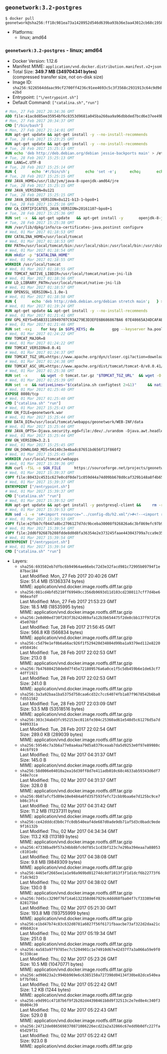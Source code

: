 ## `geonetwork:3.2-postgres`

```console
$ docker pull geonetwork@sha256:ff18c981ea73a1428952d546d639ba93b36e3aa43012cb68c19583890956c7dd
```

-	Platforms:
	-	linux; amd64

### `geonetwork:3.2-postgres` - linux; amd64

-	Docker Version: 1.12.6
-	Manifest MIME: `application/vnd.docker.distribution.manifest.v2+json`
-	Total Size: **349.7 MB (349704341 bytes)**  
	(compressed transfer size, not on-disk size)
-	Image ID: `sha256:9226564ddaac99cf2700ff4236c91ee4693c5c3f3568c2931913c64c9d9de2bd`
-	Entrypoint: `["\/entrypoint.sh"]`
-	Default Command: `["catalina.sh","run"]`

```dockerfile
# Mon, 27 Feb 2017 20:34:36 GMT
ADD file:41ac8d85ee35954bf6c8353d9681a045ba260aa9a96dbbded7bcd6e37ee49bea in / 
# Mon, 27 Feb 2017 20:34:37 GMT
CMD ["/bin/bash"]
# Mon, 27 Feb 2017 21:14:01 GMT
RUN apt-get update && apt-get install -y --no-install-recommends 		ca-certificates 		curl 		wget 	&& rm -rf /var/lib/apt/lists/*
# Tue, 28 Feb 2017 15:23:25 GMT
RUN apt-get update && apt-get install -y --no-install-recommends 		bzip2 		unzip 		xz-utils 	&& rm -rf /var/lib/apt/lists/*
# Tue, 28 Feb 2017 15:25:13 GMT
RUN echo 'deb http://deb.debian.org/debian jessie-backports main' > /etc/apt/sources.list.d/jessie-backports.list
# Tue, 28 Feb 2017 15:25:13 GMT
ENV LANG=C.UTF-8
# Tue, 28 Feb 2017 15:25:14 GMT
RUN { 		echo '#!/bin/sh'; 		echo 'set -e'; 		echo; 		echo 'dirname "$(dirname "$(readlink -f "$(which javac || which java)")")"'; 	} > /usr/local/bin/docker-java-home 	&& chmod +x /usr/local/bin/docker-java-home
# Tue, 28 Feb 2017 15:25:15 GMT
ENV JAVA_HOME=/usr/lib/jvm/java-8-openjdk-amd64/jre
# Tue, 28 Feb 2017 15:25:15 GMT
ENV JAVA_VERSION=8u121
# Tue, 28 Feb 2017 15:25:15 GMT
ENV JAVA_DEBIAN_VERSION=8u121-b13-1~bpo8+1
# Tue, 28 Feb 2017 15:25:16 GMT
ENV CA_CERTIFICATES_JAVA_VERSION=20161107~bpo8+1
# Tue, 28 Feb 2017 15:25:36 GMT
RUN set -x 	&& apt-get update 	&& apt-get install -y 		openjdk-8-jre-headless="$JAVA_DEBIAN_VERSION" 		ca-certificates-java="$CA_CERTIFICATES_JAVA_VERSION" 	&& rm -rf /var/lib/apt/lists/* 	&& [ "$JAVA_HOME" = "$(docker-java-home)" ]
# Tue, 28 Feb 2017 15:25:38 GMT
RUN /var/lib/dpkg/info/ca-certificates-java.postinst configure
# Wed, 01 Mar 2017 01:18:53 GMT
ENV CATALINA_HOME=/usr/local/tomcat
# Wed, 01 Mar 2017 01:18:53 GMT
ENV PATH=/usr/local/tomcat/bin:/usr/local/sbin:/usr/local/bin:/usr/sbin:/usr/bin:/sbin:/bin
# Wed, 01 Mar 2017 01:18:54 GMT
RUN mkdir -p "$CATALINA_HOME"
# Wed, 01 Mar 2017 01:18:55 GMT
WORKDIR /usr/local/tomcat
# Wed, 01 Mar 2017 01:18:55 GMT
ENV TOMCAT_NATIVE_LIBDIR=/usr/local/tomcat/native-jni-lib
# Wed, 01 Mar 2017 01:18:56 GMT
ENV LD_LIBRARY_PATH=/usr/local/tomcat/native-jni-lib
# Wed, 01 Mar 2017 01:18:57 GMT
ENV OPENSSL_VERSION=1.1.0e-1
# Wed, 01 Mar 2017 01:18:58 GMT
RUN { 		echo 'deb http://deb.debian.org/debian stretch main'; 	} > /etc/apt/sources.list.d/stretch.list 	&& { 		echo 'Package: *'; 		echo 'Pin: release n=stretch'; 		echo 'Pin-Priority: -10'; 		echo; 		echo 'Package: openssl libssl*'; 		echo "Pin: version $OPENSSL_VERSION"; 		echo 'Pin-Priority: 990'; 	} > /etc/apt/preferences.d/stretch-openssl
# Wed, 01 Mar 2017 01:19:24 GMT
RUN apt-get update && apt-get install -y --no-install-recommends 		libapr1 		openssl="$OPENSSL_VERSION" 	&& rm -rf /var/lib/apt/lists/*
# Wed, 01 Mar 2017 01:21:41 GMT
ENV GPG_KEYS=05AB33110949707C93A279E3D3EFE6B686867BA6 07E48665A34DCAFAE522E5E6266191C37C037D42 47309207D818FFD8DCD3F83F1931D684307A10A5 541FBE7D8F78B25E055DDEE13C370389288584E7 61B832AC2F1C5A90F0F9B00A1C506407564C17A3 713DA88BE50911535FE716F5208B0AB1D63011C7 79F7026C690BAA50B92CD8B66A3AD3F4F22C4FED 9BA44C2621385CB966EBA586F72C284D731FABEE A27677289986DB50844682F8ACB77FC2E86E29AC A9C5DF4D22E99998D9875A5110C01C5A2F6059E7 DCFD35E0BF8CA7344752DE8B6FB21E8933C60243 F3A04C595DB5B6A5F1ECA43E3B7BBB100D811BBE F7DA48BB64BCB84ECBA7EE6935CD23C10D498E23
# Wed, 01 Mar 2017 01:21:46 GMT
RUN set -ex; 	for key in $GPG_KEYS; do 		gpg --keyserver ha.pool.sks-keyservers.net --recv-keys "$key"; 	done
# Wed, 01 Mar 2017 01:24:22 GMT
ENV TOMCAT_MAJOR=8
# Wed, 01 Mar 2017 01:24:22 GMT
ENV TOMCAT_VERSION=8.0.41
# Wed, 01 Mar 2017 01:24:37 GMT
ENV TOMCAT_TGZ_URL=https://www.apache.org/dyn/closer.cgi?action=download&filename=tomcat/tomcat-8/v8.0.41/bin/apache-tomcat-8.0.41.tar.gz
# Wed, 01 Mar 2017 01:24:38 GMT
ENV TOMCAT_ASC_URL=https://www.apache.org/dist/tomcat/tomcat-8/v8.0.41/bin/apache-tomcat-8.0.41.tar.gz.asc
# Wed, 01 Mar 2017 01:25:38 GMT
RUN set -x 		&& wget -O tomcat.tar.gz "$TOMCAT_TGZ_URL" 	&& wget -O tomcat.tar.gz.asc "$TOMCAT_ASC_URL" 	&& gpg --batch --verify tomcat.tar.gz.asc tomcat.tar.gz 	&& tar -xvf tomcat.tar.gz --strip-components=1 	&& rm bin/*.bat 	&& rm tomcat.tar.gz* 		&& nativeBuildDir="$(mktemp -d)" 	&& tar -xvf bin/tomcat-native.tar.gz -C "$nativeBuildDir" --strip-components=1 	&& nativeBuildDeps=" 		gcc 		libapr1-dev 		libssl-dev 		make 		openjdk-${JAVA_VERSION%%[-~bu]*}-jdk=$JAVA_DEBIAN_VERSION 	" 	&& apt-get update && apt-get install -y --no-install-recommends $nativeBuildDeps && rm -rf /var/lib/apt/lists/* 	&& ( 		export CATALINA_HOME="$PWD" 		&& cd "$nativeBuildDir/native" 		&& ./configure 			--libdir="$TOMCAT_NATIVE_LIBDIR" 			--prefix="$CATALINA_HOME" 			--with-apr="$(which apr-1-config)" 			--with-java-home="$(docker-java-home)" 			--with-ssl=yes 		&& make -j$(nproc) 		&& make install 	) 	&& apt-get purge -y --auto-remove $nativeBuildDeps 	&& rm -rf "$nativeBuildDir" 	&& rm bin/tomcat-native.tar.gz
# Wed, 01 Mar 2017 01:25:39 GMT
RUN set -e 	&& nativeLines="$(catalina.sh configtest 2>&1)" 	&& nativeLines="$(echo "$nativeLines" | grep 'Apache Tomcat Native')" 	&& nativeLines="$(echo "$nativeLines" | sort -u)" 	&& if ! echo "$nativeLines" | grep 'INFO: Loaded APR based Apache Tomcat Native library' >&2; then 		echo >&2 "$nativeLines"; 		exit 1; 	fi
# Wed, 01 Mar 2017 01:25:40 GMT
EXPOSE 8080/tcp
# Wed, 01 Mar 2017 01:25:40 GMT
CMD ["catalina.sh" "run"]
# Wed, 01 Mar 2017 15:25:43 GMT
ENV GN_FILE=geonetwork.war
# Wed, 01 Mar 2017 15:25:44 GMT
ENV DATA_DIR=/usr/local/tomcat/webapps/geonetwork/WEB-INF/data
# Wed, 01 Mar 2017 15:25:44 GMT
ENV JAVA_OPTS=-Djava.security.egd=file:/dev/./urandom -Djava.awt.headless=true -server -Xms512m -Xmx2024m -XX:NewSize=512m -XX:MaxNewSize=1024m -XX:PermSize=512m -XX:MaxPermSize=1024m -XX:+UseConcMarkSweepGC
# Wed, 01 Mar 2017 15:25:44 GMT
ENV GN_VERSION=3.2.1
# Wed, 01 Mar 2017 15:25:45 GMT
ENV GN_DOWNLOAD_MD5=54140c3e4badc87651bd656f13f860f2
# Wed, 01 Mar 2017 15:25:45 GMT
WORKDIR /usr/local/tomcat/webapps
# Wed, 01 Mar 2017 15:39:36 GMT
RUN curl -fSL -o $GN_FILE      https://sourceforge.net/projects/geonetwork/files/GeoNetwork_opensource/v${GN_VERSION}/geonetwork.war/download &&      echo "$GN_DOWNLOAD_MD5 *$GN_FILE" | md5sum -c &&      mkdir -p geonetwork &&      unzip -e $GN_FILE -d geonetwork &&      rm $GN_FILE
# Wed, 01 Mar 2017 15:39:37 GMT
COPY file:80432c4531c627e0cdf0de71c059d44a74d09bb678d0caf329b148a8f4b65fb9 in /entrypoint.sh 
# Wed, 01 Mar 2017 15:39:37 GMT
ENTRYPOINT ["/entrypoint.sh"]
# Wed, 01 Mar 2017 15:39:37 GMT
CMD ["catalina.sh" "run"]
# Wed, 01 Mar 2017 15:39:52 GMT
RUN apt-get update && apt-get install -y postgresql-client &&     rm -rf /var/lib/apt/lists/*
# Wed, 01 Mar 2017 15:39:53 GMT
RUN sed -i -e 's#<import resource="../config-db/h2.xml"/>#<!--<import resource="../config-db/h2.xml"/> -->#g' $CATALINA_HOME/webapps/geonetwork/WEB-INF/config-node/srv.xml && sed -i -e 's#<!--<import resource="../config-db/postgres.xml"/>-->#<import resource="../config-db/postgres.xml"/>#g' $CATALINA_HOME/webapps/geonetwork/WEB-INF/config-node/srv.xml
# Wed, 01 Mar 2017 15:39:53 GMT
COPY file:e2fbb7cf0447a8bc2706127d7dc9bceba30008f926826a6c3bf869efc97b906d in /usr/local/tomcat/webapps/geonetwork/WEB-INF/config-db/jdbc.properties 
# Wed, 01 Mar 2017 15:39:54 GMT
COPY file:2dd6f92687b208fdde8d0d8fa36354e2e373245faae443043799a7cca9e3538a in /entrypoint.sh 
# Wed, 01 Mar 2017 15:39:54 GMT
ENTRYPOINT ["/entrypoint.sh"]
# Wed, 01 Mar 2017 15:39:54 GMT
CMD ["catalina.sh" "run"]
```

-	Layers:
	-	`sha256:693502eb7dfbc6b94964ae66ebc72d3e32facd981c72995b09794f1e87bac184`  
		Last Modified: Mon, 27 Feb 2017 20:40:26 GMT  
		Size: 51.4 MB (51363374 bytes)  
		MIME: application/vnd.docker.image.rootfs.diff.tar.gzip
	-	`sha256:081cd4bfd5210ff69949cc356db9693d11d103cd2380117cff7d4be6966eafdf`  
		Last Modified: Mon, 27 Feb 2017 21:53:23 GMT  
		Size: 18.5 MB (18535995 bytes)  
		MIME: application/vnd.docker.image.rootfs.diff.tar.gzip
	-	`sha256:2e8d00ed730f283f3b242d69afa12b3b654475f2de8cbb137f972f2645e076bf`  
		Last Modified: Tue, 28 Feb 2017 21:56:45 GMT  
		Size: 566.8 KB (566834 bytes)  
		MIME: application/vnd.docker.image.rootfs.diff.tar.gzip
	-	`sha256:c5d79e1ef0b6a66ac926f1f529420d34804d99ba1a9379ed112e8220e958416c`  
		Last Modified: Tue, 28 Feb 2017 22:02:53 GMT  
		Size: 213.0 B  
		MIME: application/vnd.docker.image.rootfs.diff.tar.gzip
	-	`sha256:7b476804250de0d7f45e721809576a6a0ce1f5c5db459b6e1de63cf74dff1921`  
		Last Modified: Tue, 28 Feb 2017 22:02:53 GMT  
		Size: 241.0 B  
		MIME: application/vnd.docker.image.rootfs.diff.tar.gzip
	-	`sha256:3a3a92baa1ba5375d758caa6cd32c7cc64074fb1a87f9678542b6ba8fd551582`  
		Last Modified: Tue, 28 Feb 2017 22:03:09 GMT  
		Size: 53.5 MB (53518516 bytes)  
		MIME: application/vnd.docker.image.rootfs.diff.tar.gzip
	-	`sha256:303c34abd3fc952153ec0116fe304c25360ad61e548d5c61276d5a7d9409331a`  
		Last Modified: Tue, 28 Feb 2017 22:02:54 GMT  
		Size: 289.0 KB (289039 bytes)  
		MIME: application/vnd.docker.image.rootfs.diff.tar.gzip
	-	`sha256:59546c7a3b6a77e0aa4aa79d5a8379ceaab7da5d9253e0f97e89980c44c6f919`  
		Last Modified: Thu, 02 Mar 2017 04:31:37 GMT  
		Size: 145.0 B  
		MIME: application/vnd.docker.image.rootfs.diff.tar.gzip
	-	`sha256:58d006e04010a2ea16d30ff8d7e411adb010c68c4633ab59343d6df7548e7cce`  
		Last Modified: Thu, 02 Mar 2017 04:31:37 GMT  
		Size: 328.0 B  
		MIME: application/vnd.docker.image.rootfs.diff.tar.gzip
	-	`sha256:0b07afcf5d09e10e0484a0fd357593fefc72cbb9baa6e7d125bc9ce7b86c3fc4`  
		Last Modified: Thu, 02 Mar 2017 04:31:42 GMT  
		Size: 11.2 MB (11237311 bytes)  
		MIME: application/vnd.docker.image.rootfs.diff.tar.gzip
	-	`sha256:ce42dddcd3b0c7fc0db540eaf4de687d0ade9db71af5d3c0badc9ede9f16132b`  
		Last Modified: Thu, 02 Mar 2017 04:34:34 GMT  
		Size: 113.2 KB (113189 bytes)  
		MIME: application/vnd.docker.image.rootfs.diff.tar.gzip
	-	`sha256:47338bad9f57a34bb8bfc0df85c1cd3bf123c7e29ba394eaa7a88053c8101e8c`  
		Last Modified: Thu, 02 Mar 2017 04:38:08 GMT  
		Size: 9.8 MB (9849309 bytes)  
		MIME: application/vnd.docker.image.rootfs.diff.tar.gzip
	-	`sha256:4465ef2665ee1a1e98a969bd01274dc8df1013f3f1d1dcf6b22773f6f1dc9d23`  
		Last Modified: Thu, 02 Mar 2017 04:38:02 GMT  
		Size: 130.0 B  
		MIME: application/vnd.docker.image.rootfs.diff.tar.gzip
	-	`sha256:7d45cc3290f76f14a6132358d867929c4ddd68fba04f7cf33389ef48828175bd`  
		Last Modified: Thu, 02 Mar 2017 05:21:30 GMT  
		Size: 193.8 MB (193755999 bytes)  
		MIME: application/vnd.docker.image.rootfs.diff.tar.gzip
	-	`sha256:e1bd47b74c83c632d0781a6027f56f6171fbaacbe73af322d2daa21c49bb82ce`  
		Last Modified: Thu, 02 Mar 2017 05:19:34 GMT  
		Size: 251.0 B  
		MIME: application/vnd.docker.image.rootfs.diff.tar.gzip
	-	`sha256:4a583a97f9785ec7c5204901c1e74910d67e42d37f7a3a066a59e9f09c338cae`  
		Last Modified: Thu, 02 Mar 2017 05:23:26 GMT  
		Size: 10.5 MB (10470771 bytes)  
		MIME: application/vnd.docker.image.rootfs.diff.tar.gzip
	-	`sha256:ad98623a2c994bb969e6c6385150a727398d04134f30be82dce540eabf7bf661`  
		Last Modified: Thu, 02 Mar 2017 05:22:42 GMT  
		Size: 1.2 KB (1244 bytes)  
		MIME: application/vnd.docker.image.rootfs.diff.tar.gzip
	-	`sha256:e9d991c47187b6f9f2b202d44398461b8d9f32513c2e7ed8e4c340f30b004c39`  
		Last Modified: Thu, 02 Mar 2017 05:22:43 GMT  
		Size: 529.0 B  
		MIME: application/vnd.docker.image.rootfs.diff.tar.gzip
	-	`sha256:24712de0865698370871086226ecd22a2a32866c67edd9b0dfc227fa65d29f31`  
		Last Modified: Thu, 02 Mar 2017 05:22:42 GMT  
		Size: 923.0 B  
		MIME: application/vnd.docker.image.rootfs.diff.tar.gzip
